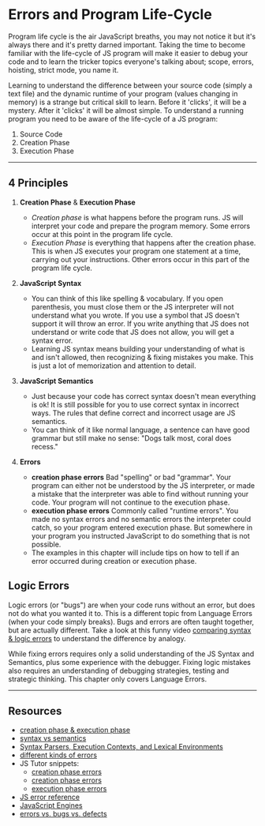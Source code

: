 # Errors and Program Life-Cycle

Program life cycle is the air JavaScript breaths, you may not notice it but it's always there and it's pretty darned important. Taking the time to become familiar with the life-cycle of JS program will make it easier to debug your code and to learn the tricker topics everyone's talking about; scope, errors, hoisting, strict mode, you name it.

Learning to understand the difference between your source code (simply a text file) and the dynamic runtime of your program (values changing in memory) is a strange but critical skill to learn. Before it 'clicks', it will be a mystery. After it 'clicks' it will be almost simple. To understand a running program you need to be aware of the life-cycle of a JS program:

1. Source Code
2. Creation Phase
3. Execution Phase

---

## 4 Principles

1. **Creation Phase** & **Execution Phase**

   - _Creation phase_ is what happens before the program runs. JS will interpret your code and prepare the program memory. Some errors occur at this point in the program life cycle.
   - _Execution Phase_ is everything that happens after the creation phase. This is when JS executes your program one statement at a time, carrying out your instructions. Other errors occur in this part of the program life cycle.

2. **JavaScript Syntax**

   - You can think of this like spelling & vocabulary. If you open parenthesis, you must close them or the JS interpreter will not understand what you wrote. If you use a symbol that JS doesn't support it will throw an error. If you write anything that JS does not understand or write code that JS does not allow, you will get a syntax error.
   - Learning JS syntax means building your understanding of what is and isn't allowed, then recognizing & fixing mistakes you make. This is just a lot of memorization and attention to detail.

3. **JavaScript Semantics**

   - Just because your code has correct syntax doesn't mean everything is ok! It is still possible for you to use correct syntax in incorrect ways. The rules that define correct and incorrect usage are JS semantics.
   - You can think of it like normal language, a sentence can have good grammar but still make no sense: "Dogs talk most, coral does recess."

4. **Errors**

   - **creation phase errors** Bad "spelling" or bad "grammar". Your program can either not be understood by the JS interpreter, or made a mistake that the interpreter was able to find without running your code. Your program will not continue to the execution phase.
   - **execution phase errors** Commonly called "runtime errors". You made no syntax errors and no semantic errors the interpreter could catch, so your program entered execution phase. But somewhere in your program you instructed JavaScript to do something that is not possible.
   - The examples in this chapter will include tips on how to tell if an error occurred during creation or execution phase.

## Logic Errors

Logic errors (or "bugs") are when your code runs without an error, but does not do what you wanted it to. This is a different topic from Language Errors (when your code simply breaks). Bugs and errors are often taught together, but are actually different. Take a look at this funny video [comparing syntax & logic errors](https://www.youtube.com/watch?v=tV0tQisuxPo) to understand the difference by analogy.

While fixing errors requires only a solid understanding of the JS Syntax and Semantics, plus some experience with the debugger. Fixing logic mistakes also requires an understanding of debugging strategies, testing and strategic thinking. This chapter only covers Language Errors.

---

## Resources

- [creation phase & execution phase](https://www.youtube.com/watch?v=YID-HIdy1bk)
- [syntax vs semantics](https://www.youtube.com/watch?v=vP-mn62EF0o)
- [Syntax Parsers, Execution Contexts, and Lexical Environments](https://www.youtube.com/watch?v=KYFTXszMQdk&list=PLz1XPAFf8IxbIU78QL158l_KlN9CvH5fg&index=5)
- [different kinds of errors](https://education.launchcode.org/intro-to-professional-web-dev/chapters/errors-and-debugging/categories-of-errors.html)
- JS Tutor snippets:
  - [creation phase errors](https://goo.gl/1Psxu7)
  - [creation phase errors](https://goo.gl/68af7H)
  - [execution phase errors](https://goo.gl/WzbmNE)
- [JS error reference](https://developer.mozilla.org/en-US/docs/Web/JavaScript/Reference/Errors)
- [JavaScript Engines](https://www.youtube.com/watch?v=BMKWdLX9w3M)
- [errors vs. bugs vs. defects](https://www.youtube.com/watch?v=pqSB3MrUtD4)
